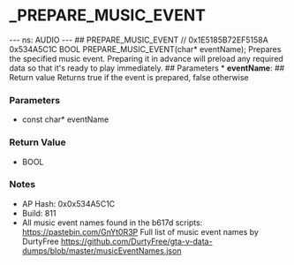 # _PREPARE_MUSIC_EVENT

--- ns: AUDIO --- ## PREPARE_MUSIC_EVENT  // 0x1E5185B72EF5158A 0x534A5C1C BOOL PREPARE_MUSIC_EVENT(char* eventName);  Prepares the specified music event. Preparing it in advance will preload any required data so that it's ready to play immediately.  ## Parameters * **eventName**:  ## Return value Returns true if the event is prepared, false otherwise

### Parameters
* const char* eventName

### Return Value
* BOOL

### Notes
* AP Hash: 0x0x534A5C1C
* Build: 811
* All music event names found in the b617d scripts: https://pastebin.com/GnYt0R3P
Full list of music event names by DurtyFree https://github.com/DurtyFree/gta-v-data-dumps/blob/master/musicEventNames.json

